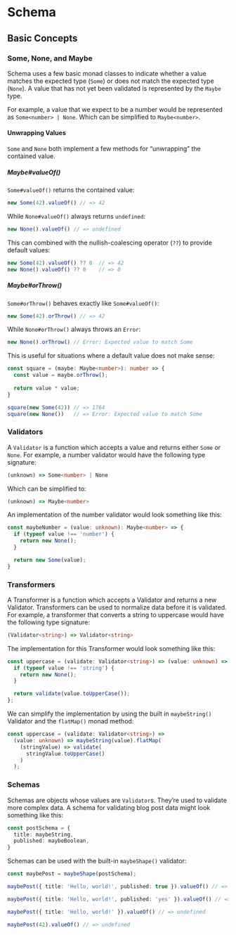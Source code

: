 # Schema

## Basic Concepts

### Some, None, and Maybe

Schema uses a few basic monad classes to indicate whether a value matches the expected type (`Some`) or does not match the expected type (`None`). A value that has not yet been validated is represented by the `Maybe` type.

For example, a value that we expect to be a number would be represented as `Some<number> | None`. Which can be simplified to `Maybe<number>`.

#### Unwrapping Values

`Some` and `None` both implement a few methods for “unwrapping” the contained value.

##### Maybe#valueOf()

`Some#valueOf()` returns the contained value:

```typescript
new Some(42).valueOf() // => 42
```

While `None#valueOf()` always returns `undefined`:

```typescript
new None().valueOf() // => undefined
```

This can combined with the nullish-coalescing operator (`??`) to provide default values:

```typescript
new Some(42).valueOf() ?? 0  // => 42
new None().valueOf() ?? 0    // => 0
```

##### Maybe#orThrow()

`Some#orThrow()` behaves exactly like `Some#valueOf()`:

```typescript
new Some(42).orThrow() // => 42
```

While `None#orThrow()` always throws an `Error`:

```typescript
new None().orThrow() // Error: Expected value to match Some
```

This is useful for situations where a default value does not make sense:

```typescript
const square = (maybe: Maybe<number>): number => {
  const value = maybe.orThrow();
  
  return value * value;
}

square(new Some(42)) // => 1764
square(new None())   // => Error: Expected value to match Some
```


### Validators

A `Validator` is a function which accepts a value and returns either `Some` or `None`. For example, a number validator would have the following type signature:
 
```typescript
(unknown) => Some<number> | None
```

Which can be simplified to:

```typescript
(unknown) => Maybe<number>
```

An implementation of the number validator would look something like this:

```typescript
const maybeNumber = (value: unknown): Maybe<number> => {
  if (typeof value !== 'number') {
    return new None();
  }

  return new Some(value);
}
```

### Transformers

A Transformer is a function which accepts a Validator and returns a new Validator. Transformers can be used to normalize data before it is validated. For example, a transformer that converts a string to uppercase would have the following type signature:

```typescript
(Validator<string>) => Validator<string>
```

The implementation for this Transformer would look something like this:

```typescript
const uppercase = (validate: Validator<string>) => (value: unknown) => {
  if (typeof value !== 'string') {
    return new None();
  }

  return validate(value.toUpperCase());
};
```

We can simplify the implementation by using the built in `maybeString()` Validator and the `flatMap()` monad method:

```typescript
const uppercase = (validate: Validator<string>) =>
  (value: unknown) => maybeString(value).flatMap(
    (stringValue) => validate(
      stringValue.toUpperCase()
    )
  );
```

### Schemas

Schemas are objects whose values are `Validator`s. They’re used to validate more complex data. A schema for validating blog post data might look something like this:

```typescript
const postSchema = {
  title: maybeString,
  published: maybeBoolean,
}
```

Schemas can be used with the built-in `maybeShape()` validator:

```typescript
const maybePost = maybeShape(postSchema);

maybePost({ title: 'Hello, world!', published: true }).valueOf() // => { title: 'Hello, world!', published: true }

maybePost({ title: 'Hello, world!', published: 'yes' }).valueOf() // => undefined

maybePost({ title: 'Hello, world!' }).valueOf() // => undefined

maybePost(42).valueOf() // => undefined
```

